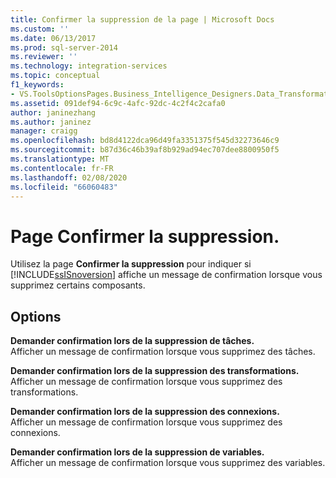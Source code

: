 ```yaml
---
title: Confirmer la suppression de la page | Microsoft Docs
ms.custom: ''
ms.date: 06/13/2017
ms.prod: sql-server-2014
ms.reviewer: ''
ms.technology: integration-services
ms.topic: conceptual
f1_keywords:
- VS.ToolsOptionsPages.Business_Intelligence_Designers.Data_Transformation_Designers.Comfirm_Delete
ms.assetid: 091def94-6c9c-4afc-92dc-4c2f4c2cafa0
author: janinezhang
ms.author: janinez
manager: craigg
ms.openlocfilehash: bd8d4122dca96d49fa3351375f545d32273646c9
ms.sourcegitcommit: b87d36c46b39af8b929ad94ec707dee8800950f5
ms.translationtype: MT
ms.contentlocale: fr-FR
ms.lasthandoff: 02/08/2020
ms.locfileid: "66060483"
---
```

# <a name="confirm-delete-page"></a>Page Confirmer la suppression.
  Utilisez la page **Confirmer la suppression** pour indiquer si [!INCLUDE[ssISnoversion](../includes/ssisnoversion-md.md)] affiche un message de confirmation lorsque vous supprimez certains composants.  
  
## <a name="options"></a>Options  
 **Demander confirmation lors de la suppression de tâches.**  
 Afficher un message de confirmation lorsque vous supprimez des tâches.  
  
 **Demander confirmation lors de la suppression des transformations.**  
 Afficher un message de confirmation lorsque vous supprimez des transformations.  
  
 **Demander confirmation lors de la suppression des connexions.**  
 Afficher un message de confirmation lorsque vous supprimez des connexions.  
  
 **Demander confirmation lors de la suppression de variables.**  
 Afficher un message de confirmation lorsque vous supprimez des variables.  
  
  
